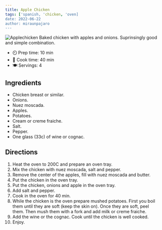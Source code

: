 ```yaml
---
title: Apple Chicken
tags: ['spanish, 'chicken, 'oven]
date: 2022-06-22
author: miraunpajaro
---
```


![Applechicken](/pix/applechicken.webp)
Baked chicken with apples and onions. Suprinsingly good and simple combination.

- ⏲️ Prep time: 10 min
- 🍳 Cook time: 40 min
- 🍽️ Servings: 4

## Ingredients

- Chicken breast or similar.
- Onions.
- Nuez moscada.
- Apples.
- Potatoes.
- Cream or creme fraiche.
- Salt.
- Pepper.
- One glass (33c) of wine or cognac.
## Directions

1. Heat the oven to 200C and prepare an oven tray.
2. Mix the chicken with nuez moscada, salt and pepper.
3. Remove the center of the apples, fill with nuez moscada and butter.
4. Put the chicken in the oven tray.
5. Put the chicken, onions and apple in the oven tray.
6. Add salt and pepper.
7. Cook in the oven for 40 min.
8. While the chicken is the oven prepare mushed potatoes. First you boil them until they are soft (keep the skin on). Once they are soft, peel them. Then mush them with a fork and add milk or creme fraiche.
9. Add the wine or the cognac. Cook until the chicken is well cooked.
10. Enjoy.
